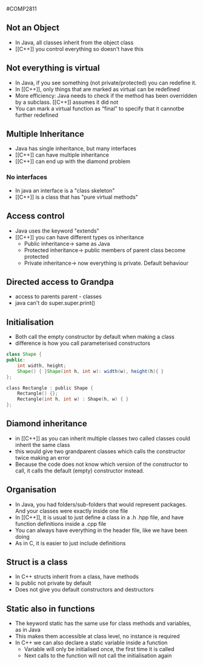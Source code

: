 #COMP2811
## Not an Object
- In Java, all classes inherit from the object class
- [[C++]] you control everything so doesn't have this

## Not everything is virtual
- In Java, if you see something (not private/protected) you can redefine it.
- In [[C++]], only things that are marked as virtual can be redefined
- More efficiency: Java needs to check if the method has been overridden by a subclass. [[C++]] assumes it did not
- You can mark a virtual function as “final” to specify that it cannotbe further redefined

## Multiple Inheritance
- Java has single inheritance, but many interfaces
- [[C++]] can have multiple inheritance
- [[C++]] can end up with the diamond problem
### No interfaces
- In java an interface is a "class skeleton"
- [[C++]] is a class that has "pure virtual methods"

## Access control
- Java uses the keyword "extends"
- [[C++]] you can have different types os inheritance
	- Public inheritance-> same as Java
	- Protected inheritance-> public members of parent class become protected
	- Private inheritance-> now everything is private. Default behaviour

## Directed access to Grandpa
- access to parents parent - classes
- java can't do super.super.print()

## Initialisation
- Both call the empty constructor by default when making a class
- difference is how you call parameterised constructors
```java
class Shape {
public:
	int width, height;
	Shape() { }Shape(int h, int w): width(w), height(h){ }
};
```
```c	
class Rectangle : public Shape {
	Rectangle() {};
	Rectangle(int h, int w) : Shape(h, w) { }
};
```

## Diamond inheritance
- in [[C++]] as you can inherit multiple classes two called classes could inherit the same class
- this would give two grandparent classes which calls the constructor twice making an error
- Because the code does not know which version of the constructor to call, it calls the default (empty) constructor instead.

## Organisation
- In Java, you had folders/sub-folders that would represent packages. And your classes were exactly inside one file
- In [[C++]], it is usual to just define a class in a .h .hpp file, and have function definitions inside a .cpp file
- You can always have everything in the header file, like we have been doing
- As in C, it is easier to just include definitions

## Struct is a class
- In C++ structs inherit from a class, have methods
- Is public not private by default
- Does not give you default constructors and destructors

## Static also in functions
- The keyword static has the same use for class methods and variables, as in Java
- This makes them accessible at class level, no instance is required
- In C++ we can also declare a static variable inside a function
	- Variable will only be initialised once, the first time it is called
	- Next calls to the function will not call the initialisation again